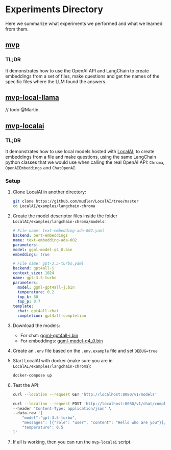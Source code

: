 # Experiments Directory

Here we summarize what experiments we performed and what we learned from them.

## [mvp](./mvp)

### TL;DR

It demonstrates how to use the OpenAI API and LangChain to create embeddings from a set of
files, make questions and get the names of the specific files where the LLM found the answers.

## [mvp-local-llama](./mvp-local-llama)

// todo @Martin

## [mvp-localai](./mvp-localai)

### TL;DR

It demonstrates how to use local models hosted with [LocalAI](https://localai.io), to create embeddings from a
file and make
questions, using the same LangChain python classes that we would use when calling the real OpenAI
API: `Chroma`, `OpenAIEmbeddings` and `ChatOpenAI`.

### Setup

1. Clone LocalAI in another directory:

    ```bash
    git clone https://github.com/mudler/LocalAI/tree/master
    cd LocalAI/examples/langchain-chroma
    ```
1. Create the model descriptor files inside the folder `LocalAI/examples/langchain-chroma/models`:

   ```yaml
   # File name: text-embedding-ada-002.yaml
   backend: bert-embeddings
   name: text-embedding-ada-002
   parameters:
   model: ggml-model-q4_0.bin
   embeddings: true
   ```

    ```yaml
    # File name: gpt-3.5-turbo.yaml
    backend: gpt4all-j
    context_size: 1024
    name: gpt-3.5-turbo
    parameters:
      model: ggml-gpt4all-j.bin
      temperature: 0.2
      top_k: 80
      top_p: 0.7
    template:
      chat: gpt4all-chat
      completion: gpt4all-completion
    ```

1. Download the models:
    - For chat: [ggml-gpt4all-j.bin](https://gpt4all.io/models/ggml-gpt4all-j.bin)
    - For
      embeddings: [ggml-model-q4_0.bin](https://huggingface.co/mudler/all-MiniLM-L6-v2/resolve/main/ggml-model-q4_0.bin)

1. Create an `.env` file based on the `.env.example` file and set `DEBUG=true`
1. Start LocalAI with docker (make sure you are in `LocalAI/examples/langchain-chroma`):
    ```bash
    docker-compose up
    ```

1. Test the API:

   ```bash
   curl --location --request GET 'http://localhost:8080/v1/models'
   ```

   ```bash
   curl --location --request POST 'http://localhost:8080/v1/chat/completions' \
   --header 'Content-Type: application/json' \
   --data-raw '{
       "model":"gpt-3.5-turbo",
       "messages": [{"role": "user", "content": "Hello who are you"}],
       "temperature": 0.5
   }'
   ```
1. If all is working, then you can run the `mvp-localai` script.